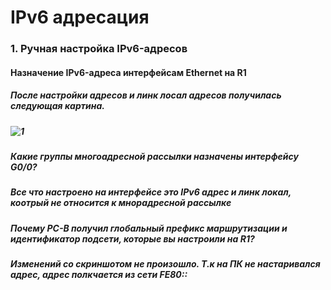 # IPv6 адресация
### 1. Ручная настройка IPv6-адресов
####  Назначение IPv6-адреса интерфейсам Ethernet на R1
##### После настройки адресов и линк лосал адресов получилась следующая картина.
##### ![1](https://user-images.githubusercontent.com/99610266/166165172-26abb231-5cf9-47fe-972a-2c7d69eef1c6.png)
##### Какие группы многоадресной рассылки назначены интерфейсу G0/0?
##### Все что настроено на интерфейсе это IPv6 адрес и линк локал, коотрый не относится к мнорадресной рассылке
##### Почему PC-B получил глобальный префикс маршрутизации и идентификатор подсети, которые вы настроили на R1?
##### Изменений со скриншотом не произошло. Т.к на ПК не настаривался адрес, адрес полкчается из сети FE80::
